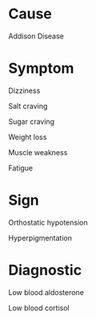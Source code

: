 # Cause

Addison Disease

# Symptom

Dizziness

Salt craving

Sugar craving

Weight loss

Muscle weakness

Fatigue

# Sign

Orthostatic hypotension

Hyperpigmentation

# Diagnostic

Low blood aldosterone

Low blood cortisol
